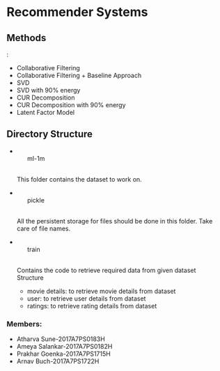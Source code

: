 # Recommender Systems

<section>
    <h2> Methods </h2> :
    <ul>
        <li> Collaborative Filtering </li>
        <li> Collaborative Filtering + Baseline Approach </li>
        <li> SVD </li>
        <li> SVD with 90% energy </li>
        <li> CUR Decomposition</li>
        <li> CUR Decomposition with 90% energy </li>
        <li> Latent Factor Model </li>
    </ul>
</section>

<section>
    <h2> Directory Structure </h2> 
    <ul>
        <li><ul>ml-1m</ul>
            <br />
            <p>This folder contains the dataset to work on. </p>
        </li>
        <li><ul>pickle</ul>
            <br />
            <p>All the persistent storage for files should be done in this folder. Take care of file names.</p>
        </li>
        <li><ul>train</ul>
            <br />
            <p>Contains the code to retrieve required data from given dataset
            <br />
            Structure
                <ul>
                    <li>movie details: to retrieve movie details from dataset </li>
                    <li>user: to retrieve user details from dataset</li>
                    <li>ratings: to retrieve rating details from dataset</li>
                </ul>
            </p>
        </li>
    </ul>
</section>

<section>
    <h3>Members:</h3>
    <ul>
        <li>Atharva Sune-2017A7PS0183H</li>
        <li>Ameya Salankar-2017A7PS0182H</li>
        <li>Prakhar Goenka-2017A7PS1715H</li>
        <li>Arnav Buch-2017A7PS1722H</li>
